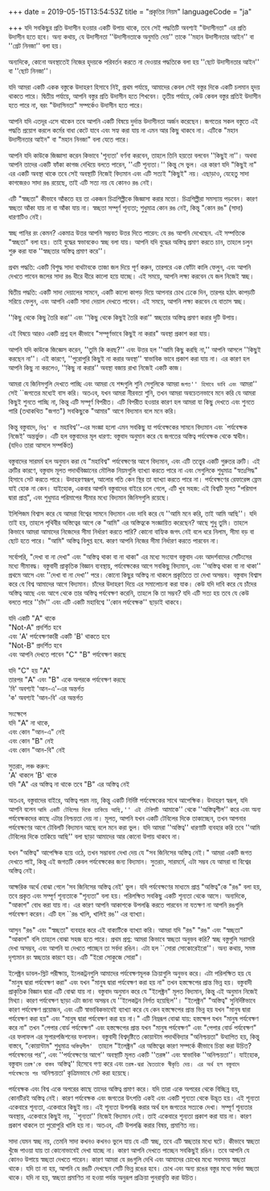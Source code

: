 +++
date = 2019-05-15T13:54:53Z
title = "প্রকৃতির নিয়ম"
languageCode = "ja"
 
+++ 
যদি সবকিছুর প্রতি উদাসীন হওয়ার একটি উপায় থাকে, তবে সেই পদ্ধতিটি অবশ্যই "উদাসীনতা" এর প্রতি উদাসীন হতে হবে। অন্য কথায়, যে উদাসীনতা ''উদাসীনতাকে অনুমতি দেয়'' তাকে ''মহান উদাসীনতার আইন'' বা ''গ্রেট নিনজা'' বলা হয়।   
   
অন্যদিকে, কোনো অবস্থাতেই নিজের হৃদয়কে পরিবর্তন করতে না দেওয়ার পদ্ধতিকে বলা হয় ''ছোট উদাসীনতার আইন'' বা ''ছোট নিনজা''।   
   
যদি আমরা একটি একক বস্তুকে উদাহরণ হিসাবে নিই, প্রথম পর্যায়ে, আমাদের কেবল সেই বস্তুর দিকে একটি চলমান হৃদয় থাকতে পারে। দ্বিতীয় পর্যায়ে, আপনি বস্তুর প্রতি উদাসীন হতে শিখবেন। তৃতীয় পর্যায়ে, কেউ কেবল বস্তুর প্রতিই উদাসীন হতে পারে না, বরং "উদাসিনতা" সম্পর্কেও উদাসীন হতে পারে।   
   
আপনি যদি এতদূর এসে থাকেন তবে আপনি একটি বিষয়ে দুর্দান্ত উদাসীনতা অর্জন করেছেন। জগতের সকল বস্তুতে এই পদ্ধতি প্রয়োগ করলে কর্মের বাধা কেটে যাবে এবং সহ্য করা যায় না এমন আর কিছু থাকবে না। এটিকে "মহান উদাসীনতার আইন" বা "মহান নিনজা" বলা যেতে পারে।   
   
আপনি যদি কাউকে জিজ্ঞাসা করেন কিভাবে 'শূন্যতা' বর্ণনা করবেন, তাহলে তিনি হয়তো বলবেন ''কিছুই না''। অথবা আপনি তাদের একটি ফাঁকা কাগজ দেখিয়ে বলতে পারেন, ''এটি শূন্যতা।'' কিন্তু সে ভুল। এর কারণ যদি "কিছুই না" এর একটি অবস্থা থাকে তবে সেই অবস্থাটি নিজেই বিদ্যমান এবং এটি সত্যই "কিছুই" নয়। এছাড়াও, যেহেতু সাদা কাগজেরও সাদা রঙ রয়েছে, তাই এটি সত্য নয় যে কোনও রঙ নেই।   
   
এটি "স্বচ্ছতা" কীভাবে আঁকতে হয় তা একজন চিত্রশিল্পীকে জিজ্ঞাসা করার মতো। চিত্রশিল্পীরা সমস্যায় পড়বেন। কারণ স্বচ্ছতা আঁকা যায় না বা আঁকা যায় না। স্বচ্ছতা সম্পূর্ণ শূন্যতা; শুধুমাত্র কোন রঙ নেই, কিন্তু "কোন রঙ" (সাদা) ধারণাটিও নেই।   
   
স্বচ্ছ পানির রং কেমন? একমাত্র উত্তর আপনি সম্ভবত উত্তর দিতে পারেন: যে রঙ আপনি দেখেছেন. এই সম্পত্তিকে "স্বচ্ছতা" বলা হয়। তাই বুদ্ধের স্বভাবকেও স্বচ্ছ বলা যায়। আপনি যদি বুদ্ধের অস্তিত্ব প্রমাণ করতে চান, তাহলে চলুন শুরু করা যাক ''স্বচ্ছতার অস্তিত্ব প্রমাণ করে''।   
   
প্রথম পদ্ধতি: একটি বিশুদ্ধ সাদা বাথটাবকে তাজা জল দিয়ে পূর্ণ করুন, তারপরে এক ফোঁটা কালি ফেলুন, এবং আপনি দেখতে পাবেন জলের সাদা রঙ ধীরে ধীরে কালো হয়ে যাচ্ছে। এই সময়ে, আপনি লক্ষ্য করবেন যে জল নিজেই স্বচ্ছ।   
   
দ্বিতীয় পদ্ধতি: একটি সাদা দেয়ালের সামনে, একটি কালো কাপড় দিয়ে আপনার চোখ ঢেকে দিন, তারপর হঠাৎ কাপড়টি সরিয়ে ফেলুন, এবং আপনি একটি সাদা দেয়াল দেখতে পাবেন। এই সময়ে, আপনি লক্ষ্য করবেন যে বাতাস স্বচ্ছ।   
   
''কিছু থেকে কিছু তৈরি করা'' এবং ''কিছু থেকে কিছুই তৈরি করা'' স্বচ্ছতার অস্তিত্ব প্রমাণ করার দুটি উপায়।   
   
এই বিষয়ে আরও একটি প্রশ্ন হল কীভাবে "সম্পূর্ণভাবে কিছুই না করার" অবস্থা প্রকাশ করা যায়।   
   
আপনি যদি কাউকে জিজ্ঞেস করেন, ''তুমি কি করছ?'' এবং উত্তর হল ''আমি কিছু করছি না,'' আপনি আসলে ''কিছুই করছেন না''। এই কারণে, ''পুরোপুরি কিছুই না করার অবস্থা'' স্বাভাবিক ভাবে প্রকাশ করা যায় না। এর কারণ হল আপনি কিছু না করলেও, ''কিছু না করার'' অবস্থা বজায় রাখা নিজেই একটি কাজ।   
   
আমরা যে জিনিসগুলি দেখতে পাচ্ছি এবং আমরা যে শব্দগুলি শুনি সেগুলিকে আমরা ``জগত'' হিসাবে ভাবি এবং ``আমরা'' সেই ``জগতের মধ্যেই বাস করি। অতএব, যখন আমরা নীরবতা শুনি, তখন আমরা অবচেতনভাবে মনে করি যে আমরা কিছুই শুনতে পাচ্ছি না, কিন্তু এটি সম্পূর্ণ বিপরীত। এটি বিপরীত হওয়ার কারণ হল আমরা যা কিছু দেখতে এবং শুনতে পারি (তথাকথিত "জগত") সবকিছুকে "আমার" আগে বিদ্যমান বলে মনে করি।   
   
কিন্তু বস্তুবাদে, ``বিশ্ব' বা ``মহাবিশ্ব''-এর সংজ্ঞা হলো এমন সবকিছু যা পর্যবেক্ষকের সামনে বিদ্যমান এবং `পর্যবেক্ষক নিজেই' অন্তর্ভুক্ত। এটি হল বস্তুবাদের মূল ধারণা: বস্তুবাদ অনুমান করে যে জগতের অস্তিত্ব পর্যবেক্ষক থেকে স্বাধীন। (যদিও তারা আসলে সম্পর্কিত)   
   
বস্তুবাদের সারমর্ম হল অনুমান করা যে "মহাবিশ্ব" পর্যবেক্ষণের আগে বিদ্যমান, এবং এটি তত্ত্বের একটি গুরুতর ত্রুটি। এই ত্রুটির কারণে, বস্তুবাদ মূলত পদার্থবিজ্ঞানের মৌলিক নিয়মগুলি ব্যাখ্যা করতে পারে না এবং সেগুলিকে শুধুমাত্র "স্বতঃসিদ্ধ" হিসাবে সেট করতে পারে। উদাহরণস্বরূপ, আলোর গতি কেন স্থির তা ব্যাখ্যা করতে পারে না। পর্যবেক্ষণের রেফারেন্স ফ্রেম যাই হোক না কেন। যাইহোক, একবার আপনি বস্তুবাদের বাইরে চলে গেলে, এটি খুব সহজ: এই বিশ্বটি মূলত "পরিমাপ দ্বারা প্রাপ্ত", এবং শুধুমাত্র পরিমাপের সীমার মধ্যে বিদ্যমান জিনিসগুলি রয়েছে।   
   
ইলিপিজম বিশ্বাস করে যে আমরা বিশ্বের সামনে বিদ্যমান এবং দাবি করে যে ''আমি মনে করি, তাই আমি আছি''। যদি তাই হয়, তাহলে পৃথিবীর অস্তিত্বের আগে কে "আমি" এর অস্তিত্বকে সংজ্ঞায়িত করেছেন? আছে শুধু তুমি। তাহলে কিভাবে আমরা আমাদের নিজেদের সীমা নির্ধারণ করতে পারি? কোনো বাহ্যিক জগৎ নেই বলে ধরে নিলাম, সীমা বড় বা ছোট হতে পারে। "আমি" অস্তিত্ব বিলুপ্ত হবে. কারণ আপনি নিজের সীমা নির্ধারণ করতে পারবেন না।   
   
সর্বোপরি, "দেখা বা না দেখা" এবং "অস্তিত্ব থাকা বা না থাকা" এর মধ্যে সংযোগ বস্তুবাদ এবং আদর্শবাদের সেটিংসের মধ্যে সীমাবদ্ধ। বস্তুবাদী প্রাকৃতিক বিজ্ঞান ব্যবস্থায়, পর্যবেক্ষকের আগে সবকিছু বিদ্যমান, এবং ''অস্তিত্ব থাকা বা না থাকা'' প্রথমে আসে এবং ''দেখা বা না দেখা'' পরে। কোনো কিছুর অস্তিত্ব না থাকলে প্রকৃতিতে তা দেখা অসম্ভব। বস্তুবাদ বিশ্বাস করে যে বিশ্ব আমাদের আগে বিদ্যমান। চাঁদের উদাহরণ দিয়ে এর সমালোচনা করা যাক। কেউ যদি দাবি করে যে চাঁদের অস্তিত্ব আছে এবং আগে থেকে তার অস্তিত্ব পর্যবেক্ষণ করেনি, তাহলে কি তা সম্ভব? যদি এটি সত্য হয় তবে যে কেউ বলতে পারে ''চাঁদ'' এবং এটি একটি মহাবিশ্বে ''কোন পর্যবেক্ষক'' ছাড়াই থাকবে।   
   
যদি একটি "A" থাকে     
"Not-A" প্রদর্শিত হবে   
এবং 'A' পর্যবেক্ষণকারী একটি 'B' থাকতে হবে   
"Not-B" প্রদর্শিত হবে   
এবং আপনি দেখতে পাবেন "C" "B" পর্যবেক্ষণ করছে   
   
যদি "C" হয় "A"   
তারপর "A" এবং "B" একে অপরকে পর্যবেক্ষণ করছে   
'বি' অবশ্যই 'আন-এ'-এর অন্তর্গত   
'ক' অবশ্যই 'আন-বি' এর অন্তর্গত   
   
সংক্ষেপে   
যদি "A" না থাকে,   
এবং কোন "আন-এ" নেই   
এবং কোন "B" নেই   
এবং কোন "আন-বি" নেই   
   
সুতরাং, লঞ্চ করুন:   
'A' থাকলে 'B' থাকে   
যদি "A" এর অস্তিত্ব না থাকে তবে "B" এর অস্তিত্ব নেই   
   
অতএব, বস্তুবাদের বাইরে, অস্তিত্ব পরম নয়, কিন্তু একটি নির্দিষ্ট পর্যবেক্ষকের সাথে আপেক্ষিক। উদাহরণ স্বরূপ, যদি আপনি বলেন ``আমি একটি টেবিলের দিকে তাকিয়ে আছি,'' এই টেবিলটি ``আমাকে'' থেকে ''অস্তিত্বশীল'' করে এবং অন্য পর্যবেক্ষকদের কাছে এটার নিশ্চয়তা দেয় না। মূলত, আপনি যখন একটি টেবিলের দিকে তাকাচ্ছেন, তখন আপনার পর্যবেক্ষণের আগে টেবিলটি বিদ্যমান আছে বলে মনে করা ভুল। যদি আমরা ''অস্তিত্ব'' ধারণাটি ব্যবহার করি তবে ''আমি টেবিলের দিকে তাকিয়ে আছি'' বলা ছাড়া আমাদের আর কোনো উপায় থাকবে না।   
   
যখন "অস্তিত্ব" আপেক্ষিক হয়ে ওঠে, তখন সম্ভাবনা দেখা দেয় যে "সব জিনিসের অস্তিত্ব নেই।" আমরা একটি জগত দেখতে পাই, কিন্তু এই জগতটি কেবল পর্যবেক্ষকের জন্য বিদ্যমান। সুতরাং, সারমর্মে, এটা সম্ভব যে আমরা বা বিশ্বের অস্তিত্ব নেই।   
   
আক্ষরিক অর্থে বোঝা গেলে 'সব জিনিসের অস্তিত্ব নেই' ভুল। যদি পর্যবেক্ষণের মাধ্যমে প্রাপ্ত "অস্তিত্ব"কে "রঙ" বলা হয়, তবে প্রকৃত এবং সম্পূর্ণ শূন্যতাকে "শূন্যতা" বলা হয়। পরিলক্ষিত সবকিছু একটি শূন্যতা থেকে আসে। অন্যদিকে, "আকাশ" বোধ করা যায় না। এর কারণ আপনি আকাশকে উপলব্ধি করতে পারবেন না যতক্ষণ না আপনি রঙগুলি পর্যবেক্ষণ করেন। এটি হল ``রঙ খালি, খালিই রঙ'' এর ব্যাখ্যা।   
   
আসুন "রঙ" এবং "স্বচ্ছতা" ব্যবহার করে এই বাক্যটিকে ব্যাখ্যা করি। আমরা যদি "রঙ" "রঙ" এবং "স্বচ্ছতা" "আকাশ" বলি তাহলে বোঝা সহজ হতে পারে। প্রথম প্রশ্ন: আমরা কিভাবে স্বচ্ছতা অনুভব করি? স্বচ্ছ বস্তুগুলি সরাসরি দেখা অসম্ভব, এবং আপনি যা দেখতে পাচ্ছেন তা সর্বদা রঙিন। এটা হল ``সোরা সোকোরেইরো''। অন্য কথায়, সমস্ত দৃশ্যমান রং স্বচ্ছতার কারণে হয়। এটি "ইরো সোকুজে সোরা"।   
   
ইলেক্ট্রন ডাবল-স্লিট পরীক্ষায়, ইলেকট্রনগুলি আমাদের পর্যবেক্ষণমূলক ক্রিয়াগুলি অনুভব করে। এটা পরিলক্ষিত হয় যে "মানুষ দ্বারা পর্যবেক্ষণ করা" এবং যখন "মানুষ দ্বারা পর্যবেক্ষণ করা হয় না" তখন হস্তক্ষেপের প্রান্ত ভিন্ন হয়। বস্তুবাদী প্রাকৃতিক বিজ্ঞান দ্বারা এটি বোঝা যায় না। বস্তুবাদ অনুমান করে যে "ইলেক্ট্রন" মূলত বিদ্যমান, কিন্তু এই অনুমান নিজেই মিথ্যা। কারণ পর্যবেক্ষণ ছাড়া এটা জানা অসম্ভব যে ''ইলেকট্রন নির্গত হয়েছিল''। "ইলেক্ট্রন" "অস্তিত্ব" সুনির্দিষ্টভাবে কারণ পর্যবেক্ষণ প্রয়োজন, এবং এটি স্বাভাবিকভাবেই ব্যাখ্যা করে যে কেন হস্তক্ষেপের প্রান্ত ভিন্ন হয় যখন "মানুষ দ্বারা পর্যবেক্ষণ করা হয়" এবং "মানুষ দ্বারা পর্যবেক্ষণ করা হয় না।" এটি নিম্নরূপ বোঝা যায়: হস্তক্ষেপ যখন "মানুষ পর্যবেক্ষণ করে না" তখন "পেপার বোর্ড পর্যবেক্ষণ" এবং হস্তক্ষেপের প্রান্ত যখন "মানুষ পর্যবেক্ষণ" এবং "পেপার বোর্ড পর্যবেক্ষণ" এর ফলাফল এর সুপারপজিশনের ফলাফল। বস্তুবাদী বিশ্বদৃষ্টিতে কোয়ান্টাম পদার্থবিদ্যার "অনিশ্চয়তা" উত্থাপিত হয়, কিন্তু বাস্তবে, "কোয়ান্টাম" শুধুমাত্র ``অস্তিত্বশীল' `` তাহলে "ইলেক্ট্রন" এর অস্তিত্বের কারণ সম্পর্কে কীভাবে চিন্তা করা উচিত? পর্যবেক্ষনের পর'', এবং ''পর্যবেক্ষণের আগে'' অবস্থাটি মূলত একটি ''তরঙ্গ'' এবং স্বাভাবিক ''অনিশ্চয়তা''। যাইহোক, বস্তুবাদ ``তরঙ্গ'কে বাস্তব ``অস্তিত্ব'' হিসেবে গণ্য করে এবং ``তরঙ্গ-ঝরা দ্বৈততাকে স্বীকৃতি দেয়। এর অর্থ হল বস্তুবাদে পর্যবেক্ষণের পর ``অনিশ্চয়তা' কৃত্রিমভাবে সেট করা হয়েছে।   
   
পর্যবেক্ষক এবং বিশ্ব একে অপরের কাছে তাদের অস্তিত্ব প্রমাণ করে। যদি তারা একে অপরের থেকে বিচ্ছিন্ন হয়, কোনটিরই অস্তিত্ব নেই। কারণ পর্যবেক্ষক এবং জগতের উৎপত্তি একই এবং একটি শূন্যতা থেকে উদ্ভূত হয়। এই শূন্যতা একেবারে শূন্যতা, একেবারে কিছুই নয়। এই শূন্যতা উপলব্ধি করার অর্থ হল জগতের সত্যকে দেখা। সম্পূর্ণ শূন্যতার অবস্থায়, একেবারে কিছুই নয়, ``শূন্যতা'' নিজেই বিদ্যমান নেই। তাই একেবারে শূন্যতা প্রকাশ করা যায় না। কারণ প্রকাশ থাকলে তা পুরোপুরি খালি হয় না। অতএব, এটি উপলব্ধি করার বিষয়, প্রমাণিত নয়।   
   
সাদা যেমন স্বচ্ছ নয়, তেমনি সাদা কখনও কখনও ভুলে যায় যে এটি স্বচ্ছ, তবে এটি স্বচ্ছতার মধ্যে ঘটে। কীভাবে স্বচ্ছতা খুঁজে পাওয়া যায় তা কোনোভাবেই দেখা যাচ্ছে না। কারণ আপনি দেখতে পাচ্ছেন সবকিছুই রঙিন। তবে আপনি যে কোনও উপায়ে স্বচ্ছতা দেখতে পারেন। কারণ আমরা যে রঙগুলি দেখি এবং আমাদের চোখের মধ্যে সবসময় স্বচ্ছতা থাকে। যদি তা না হয়, আপনি যে রঙটি দেখছেন সেটি ভিন্ন রঙের হবে। চোখ এবং অন্য রঙের বস্তুর মধ্যে সর্বদা স্বচ্ছতা থাকে। যদি না হয়, স্বচ্ছতা প্রমাণিত না হওয়া পর্যন্ত অনুরূপ প্রক্রিয়া পুনরাবৃত্তি করা উচিত।